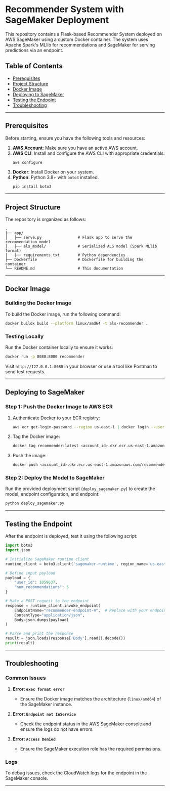 
# Recommender System with SageMaker Deployment

This repository contains a Flask-based Recommender System deployed on AWS SageMaker using a custom Docker container. The system uses Apache Spark's MLlib for recommendations and SageMaker for serving predictions via an endpoint.

## Table of Contents

- [Prerequisites](#prerequisites)
- [Project Structure](#project-structure)
- [Docker Image](#docker-image)
- [Deploying to SageMaker](#deploying-to-sagemaker)
- [Testing the Endpoint](#testing-the-endpoint)
- [Troubleshooting](#troubleshooting)

---

## Prerequisites

Before starting, ensure you have the following tools and resources:

1. **AWS Account**: Make sure you have an active AWS account.
2. **AWS CLI**: Install and configure the AWS CLI with appropriate credentials.
   ```bash
   aws configure
   ```
3. **Docker**: Install Docker on your system.
4. **Python**: Python 3.8+ with `boto3` installed.
   ```bash
   pip install boto3
   ```

---

## Project Structure

The repository is organized as follows:

```
.
├── app/
│   ├── serve.py                # Flask app to serve the recommendation model
│   ├── als_model/              # Serialized ALS model (Spark MLlib format)
│   ├── requirements.txt        # Python dependencies
├── Dockerfile                  # Dockerfile for building the container
└── README.md                   # This documentation
```

---

## Docker Image

### Building the Docker Image
To build the Docker image, run the following command:

```bash
docker buildx build --platform linux/amd64 -t als-recommender .
```

### Testing Locally
Run the Docker container locally to ensure it works:

```bash
docker run -p 8080:8080 recommender
```

Visit `http://127.0.0.1:8080` in your browser or use a tool like Postman to send test requests.

---

## Deploying to SageMaker

### Step 1: Push the Docker Image to AWS ECR
1. Authenticate Docker to your ECR registry:
   ```bash
   aws ecr get-login-password --region us-east-1 | docker login --username AWS --password-stdin <account_id>.dkr.ecr.us-east-1.amazonaws.com
   ```

2. Tag the Docker image:
   ```bash
   docker tag recommender:latest <account_id>.dkr.ecr.us-east-1.amazonaws.com/recommender:latest
   ```

3. Push the image:
   ```bash
   docker push <account_id>.dkr.ecr.us-east-1.amazonaws.com/recommender:latest
   ```

### Step 2: Deploy the Model to SageMaker
Run the provided deployment script (`deploy_sagemaker.py`) to create the model, endpoint configuration, and endpoint:

```bash
python deploy_sagemaker.py
```

---

## Testing the Endpoint

After the endpoint is deployed, test it using the following script:

```python
import boto3
import json

# Initialize SageMaker runtime client
runtime_client = boto3.client('sagemaker-runtime', region_name='us-east-1')

# Define input payload
payload = {
    "user_id": 1059637,
    "num_recommendations": 5
}

# Make a POST request to the endpoint
response = runtime_client.invoke_endpoint(
    EndpointName="recommender-endpoint-4",  # Replace with your endpoint name
    ContentType="application/json",
    Body=json.dumps(payload)
)

# Parse and print the response
result = json.loads(response['Body'].read().decode())
print(result)
```

---

## Troubleshooting

### Common Issues
1. **Error: `exec format error`**
   - Ensure the Docker image matches the architecture (`linux/amd64`) of the SageMaker instance.

2. **Error: `Endpoint not InService`**
   - Check the endpoint status in the AWS SageMaker console and ensure the logs do not have errors.

3. **Error: `Access Denied`**
   - Ensure the SageMaker execution role has the required permissions.

### Logs
To debug issues, check the CloudWatch logs for the endpoint in the SageMaker console.

---

